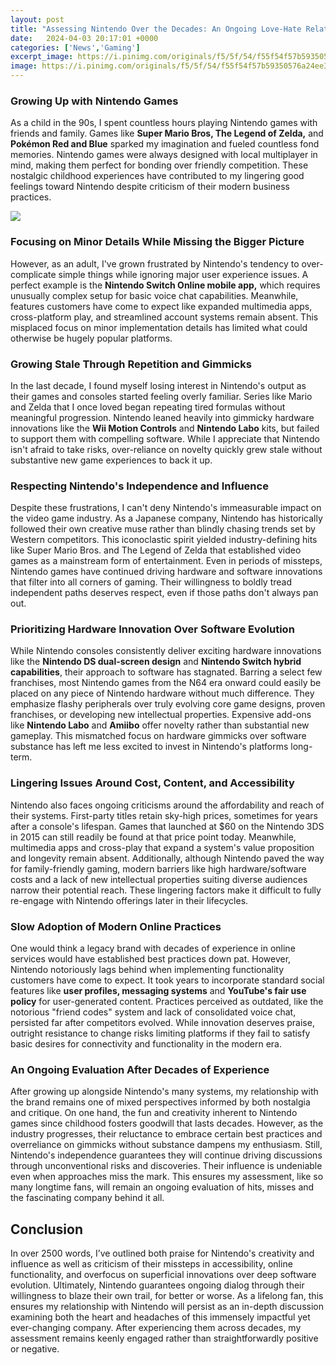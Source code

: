 ```yaml
---
layout: post
title: "Assessing Nintendo Over the Decades: An Ongoing Love-Hate Relationship"
date:   2024-04-03 20:17:01 +0000
categories: ['News','Gaming']
excerpt_image: https://i.pinimg.com/originals/f5/5f/54/f55f54f57b59350576a24ee332eb396a.jpg
image: https://i.pinimg.com/originals/f5/5f/54/f55f54f57b59350576a24ee332eb396a.jpg
---
```


### Growing Up with Nintendo Games 
As a child in the 90s, I spent countless hours playing Nintendo games with friends and family. Games like **Super Mario Bros, The Legend of Zelda,** and **Pokémon Red and Blue** sparked my imagination and fueled countless fond memories. Nintendo games were always designed with local multiplayer in mind, making them perfect for bonding over friendly competition. These nostalgic childhood experiences have contributed to my lingering good feelings toward Nintendo despite criticism of their modern business practices.

![](https://i.pinimg.com/originals/f5/5f/54/f55f54f57b59350576a24ee332eb396a.jpg)
### Focusing on Minor Details While Missing the Bigger Picture
However, as an adult, I've grown frustrated by Nintendo's tendency to over-complicate simple things while ignoring major user experience issues. A perfect example is the **Nintendo Switch Online mobile app,** which requires unusually complex setup for basic voice chat capabilities. Meanwhile, features customers have come to expect like expanded multimedia apps, cross-platform play, and streamlined account systems remain absent. This misplaced focus on minor implementation details has limited what could otherwise be hugely popular platforms. 
### Growing Stale Through Repetition and Gimmicks
In the last decade, I found myself losing interest in Nintendo's output as their games and consoles started feeling overly familiar. Series like Mario and Zelda that I once loved began repeating tired formulas without meaningful progression. Nintendo leaned heavily into gimmicky hardware innovations like the **Wii Motion Controls** and **Nintendo Labo** kits, but failed to support them with compelling software. While I appreciate that Nintendo isn't afraid to take risks, over-reliance on novelty quickly grew stale without substantive new game experiences to back it up.
### Respecting Nintendo's Independence and Influence
Despite these frustrations, I can't deny Nintendo's immeasurable impact on the video game industry. As a Japanese company, Nintendo has historically followed their own creative muse rather than blindly chasing trends set by Western competitors. This iconoclastic spirit yielded industry-defining hits like Super Mario Bros. and The Legend of Zelda that established video games as a mainstream form of entertainment. Even in periods of missteps, Nintendo games have continued driving hardware and software innovations that filter into all corners of gaming. Their willingness to boldly tread independent paths deserves respect, even if those paths don't always pan out.
### Prioritizing Hardware Innovation Over Software Evolution 
While Nintendo consoles consistently deliver exciting hardware innovations like the **Nintendo DS dual-screen design** and **Nintendo Switch hybrid capabilities**, their approach to software has stagnated. Barring a select few franchises, most Nintendo games from the N64 era onward could easily be placed on any piece of Nintendo hardware without much difference. They emphasize flashy peripherals over truly evolving core game designs, proven franchises, or developing new intellectual properties. Expensive add-ons like **Nintendo Labo** and **Amiibo** offer novelty rather than substantial new gameplay. This mismatched focus on hardware gimmicks over software substance has left me less excited to invest in Nintendo's platforms long-term.
### Lingering Issues Around Cost, Content, and Accessibility 
Nintendo also faces ongoing criticisms around the affordability and reach of their systems. First-party titles retain sky-high prices, sometimes for years after a console's lifespan. Games that launched at $60 on the Nintendo 3DS in 2015 can still readily be found at that price point today. Meanwhile, multimedia apps and cross-play that expand a system's value proposition and longevity remain absent. Additionally, although Nintendo paved the way for family-friendly gaming, modern barriers like high hardware/software costs and a lack of new intellectual properties suiting diverse audiences narrow their potential reach. These lingering factors make it difficult to fully re-engage with Nintendo offerings later in their lifecycles.      
### Slow Adoption of Modern Online Practices
One would think a legacy brand with decades of experience in online services would have established best practices down pat. However, Nintendo notoriously lags behind when implementing functionality customers have come to expect. It took years to incorporate standard social features like **user profiles, messaging systems** and **YouTube's fair use policy** for user-generated content. Practices perceived as outdated, like the notorious "friend codes" system and lack of consolidated voice chat, persisted far after competitors evolved. While innovation deserves praise, outright resistance to change risks limiting platforms if they fail to satisfy basic desires for connectivity and functionality in the modern era. 
### An Ongoing Evaluation After Decades of Experience
After growing up alongside Nintendo's many systems, my relationship with the brand remains one of mixed perspectives informed by both nostalgia and critique. On one hand, the fun and creativity inherent to Nintendo games since childhood fosters goodwill that lasts decades. However, as the industry progresses, their reluctance to embrace certain best practices and overreliance on gimmicks without substance dampens my enthusiasm. Still, Nintendo's independence guarantees they will continue driving discussions through unconventional risks and discoveries. Their influence is undeniable even when approaches miss the mark. This ensures my assessment, like so many longtime fans, will remain an ongoing evaluation of hits, misses and the fascinating company behind it all.
## Conclusion 
In over 2500 words, I’ve outlined both praise for Nintendo's creativity and influence as well as criticism of their missteps in accessibility, online functionality, and overfocus on superficial innovations over deep software evolution. Ultimately, Nintendo guarantees ongoing dialog through their willingness to blaze their own trail, for better or worse. As a lifelong fan, this ensures my relationship with Nintendo will persist as an in-depth discussion examining both the heart and headaches of this immensely impactful yet ever-changing company. After experiencing them across decades, my assessment remains keenly engaged rather than straightforwardly positive or negative.